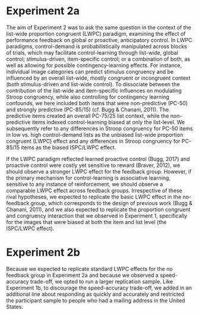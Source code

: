 # Experiment 2a

The aim of Experiment 2 was to ask the same question in the context of the list-wide proportion congruent (LWPC) paradigm, examining the effect of performance feedback on global or proactive, anticipatory control. In LWPC paradigms, control-demand is probabilistically manipulated across blocks of trials, which may facilitate control-learning through list-wide, global control; stimulus-driven, item-specific control; or a combination of both, as well as allowing for possible contingency-learning effects. For instance, individual image categories can predict stimulus congruency and be influenced by an overall list-wide, mostly congruent or incongruent context (both stimulus-driven and list-wide control).  To dissociate between the contribution of the list-wide and item-specific influences on modulating Stroop congruency, while also controlling for contingency learning confounds, we here included both items that were non-predictive (PC-50) and strongly predictive (PC-85/15) (cf. Bugg & Chanani, 2011). The predictive items created an overall PC-75/25 list context, while the non-predictive items indexed control-learning biased at only the list-level. We subsequently refer to any differences in Stroop congruency for PC-50 items in low vs. high control-demand lists as the unbiased list-wide proportion congruent (LWPC) effect and any differences in Stroop congruency for PC-85/15 items as the biased ISPC/LWPC effect.

If the LWPC paradigm reflected learned proactive control (Bugg, 2017) and proactive control were costly yet sensitive to reward (Braver, 2012), we should observe a stronger LWPC effect for the feedback group. However, if the primary mechanism for control-learning is associative learning, sensitive to any instance of reinforcement, we should observe a comparable LWPC effect across feedback groups. Irrespective of these rival hypotheses, we expected to replicate the basic LWPC effect in the no-feedback group, which corresponds to the design of previous work (Bugg & Chanani, 2011), and we also expected to replicate the proportion congruent and congruency interaction that we observed in Experiment 1, specifically for the images that were biased at both the item and list level (the ISPC/LWPC effect).

# Experiment 2b

Because we expected to replicate standard LWPC effects for the no feedback group in Experiment 2a and because we observed a speed-accuracy trade-off, we opted to run a larger replication sample. Like Experiment 1b, to discourage the speed-accuracy trade-off, we added in an additional line about responding as quickly and accurately and restricted the participant sample to people who had a mailing address in the United States.
